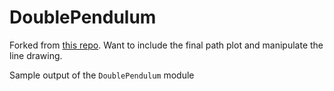 # DoublePendulum


Forked from [this repo](https://github.com/OHUGITHO/DoublePendulum.git). Want to include the final path plot and manipulate the line drawing.


Sample output of the `DoublePendulum` module
[](doublePendulum.gif?raw=True)